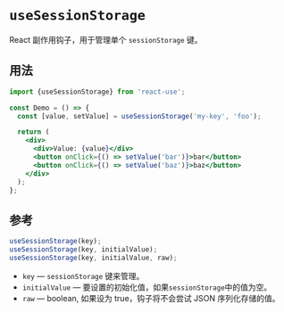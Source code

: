 # `useSessionStorage`

React 副作用钩子，用于管理单个 `sessionStorage` 键。


## 用法

```jsx
import {useSessionStorage} from 'react-use';

const Demo = () => {
  const [value, setValue] = useSessionStorage('my-key', 'foo');

  return (
    <div>
      <div>Value: {value}</div>
      <button onClick={() => setValue('bar')}>bar</button>
      <button onClick={() => setValue('baz')}>baz</button>
    </div>
  );
};
```


## 参考

```js
useSessionStorage(key);
useSessionStorage(key, initialValue);
useSessionStorage(key, initialValue, raw);
```

- `key` &mdash; `sessionStorage` 键来管理。
- `initialValue` &mdash; 要设置的初始化值，如果`sessionStorage`中的值为空。
- `raw` &mdash; boolean, 如果设为 true，钩子将不会尝试 JSON 序列化存储的值。
